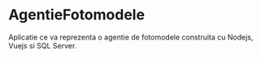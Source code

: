 # AgentieFotomodele

Aplicatie ce va reprezenta o agentie de fotomodele construita cu Nodejs, Vuejs si SQL Server.
